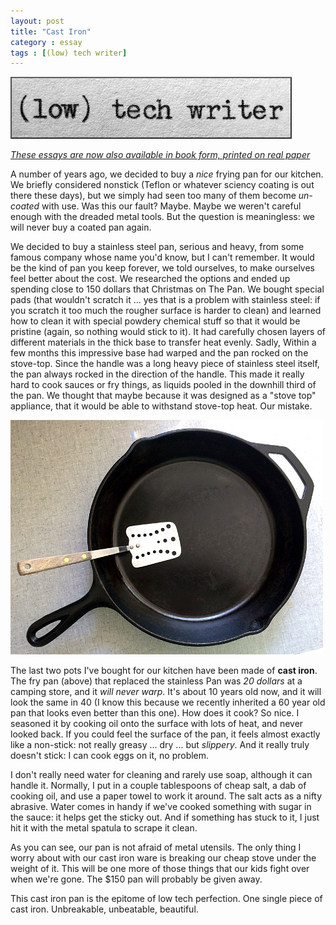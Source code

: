 ```yaml
---
layout: post
title: "Cast Iron"
category : essay
tags : [(low) tech writer]
---
```

[![low tech writer](/assets/ltw/header14.jpg)](http://bit.ly/lowtechwriter)

*[These essays are now also available in book form, printed on real paper](http://bit.ly/lowtechwriter)*
&nbsp;


A number of years ago, we decided to buy a *nice* frying pan for our kitchen. We briefly considered nonstick (Teflon or whatever sciency coating is out there these days), but we simply had seen too many of them become *un-coated* with use. Was this our fault? Maybe. Maybe we weren't careful enough with the dreaded metal tools. But the question is meaningless: we will never buy a coated pan again. 

We decided to buy a stainless steel pan, serious and heavy, from some famous company whose name you'd know, but I can't remember. It would be the kind of pan you keep forever, we told ourselves, to make ourselves feel better about the cost. We researched the options and ended up spending close to 150 dollars that Christmas on The Pan. We bought special pads (that wouldn't scratch it ... yes that is a problem with stainless steel: if you scratch it too much the rougher surface is harder to clean) and learned how to clean it with special powdery chemical stuff so that it would be pristine (again, so nothing would stick to it). It had carefully chosen layers of different materials in the thick base to transfer heat evenly. Sadly, Within a few months this impressive base had warped and the pan rocked on the stove-top. Since the handle was a long heavy piece of stainless steel itself, the pan always rocked in the direction of the handle. This made it really hard to cook sauces or fry things, as liquids pooled in the downhill third of the pan. We thought that maybe because it was designed as a "stove top" appliance, that it would be able to withstand stove-top heat. Our mistake. 

![Iron](/assets/ltw/castiron.jpg)

The last two pots I've bought for our kitchen have been made of **cast iron**. The fry pan (above) that replaced the stainless Pan was *20 dollars* at a camping store, and it *will never warp*. It's about 10 years old now, and it will look the same in 40 (I know this because we recently inherited a 60 year old pan that looks even better than this one). How does it cook? So nice. I seasoned it by cooking oil onto the surface with lots of heat, and never looked back. If you could feel the surface of the pan, it feels almost exactly like a non-stick: not really greasy ... dry ... but *slippery*. And it really truly doesn't stick: I can cook eggs on it, no problem.

I don't really need water for cleaning and rarely use soap, although it can handle it. Normally, I put in a couple tablespoons of cheap salt, a dab of cooking oil, and use a paper towel to work it around. The salt acts as a nifty abrasive. Water comes in handy if we've cooked something with sugar in the sauce: it helps get the sticky out. And if something has stuck to it, I just hit it with the metal spatula to scrape it clean. 

As you can see, our pan is not afraid of metal utensils. The only thing I worry about with our cast iron ware is breaking our cheap stove under the weight of it. This will be one more of those things that our kids fight over when we're gone. The $150 pan will probably be given away. 

This cast iron pan is the epitome of low tech perfection. One single piece of cast iron. Unbreakable, unbeatable, beautiful.


